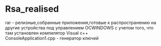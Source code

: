 # Rsa_realised
rar - релизные,собранные приложения,готовые к распространению на другие устройства под управлением OCWINDOWS с учетом того, что там установлен компилятор Visual c++  
ConsoleApplication1.cpp - генератор ключей
